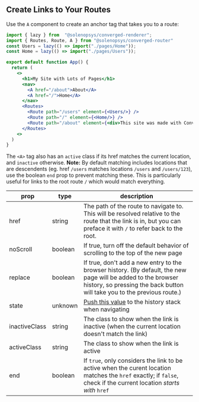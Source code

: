 
## Create Links to Your Routes

Use the `A` component to create an anchor tag that takes you to a route:

```jsx
import { lazy } from  "@solenopsys/converged-renderer";
import { Routes, Route, A } from "@solenopsys/converged-router"
const Users = lazy(() => import("./pages/Home"));
const Home = lazy(() => import("./pages/Users"));

export default function App() {
  return (
    <>
      <h1>My Site with Lots of Pages</h1>
      <nav>
        <A href="/about">About</A>
        <A href="/">Home</A>
      </nav>
      <Routes>
        <Route path="/users" element={<Users/>} />
        <Route path="/" element={<Home/>} />
        <Route path="/about" element={<div>This site was made with Converged-Renderer</div>} />
      </Routes>
    <>
  )
}
```

The `<A>` tag also has an `active` class if its href matches the current location, and `inactive` otherwise. **Note:** By default matching includes locations that are descendents (eg. href `/users` matches locations `/users` and `/users/123`), use the boolean `end` prop to prevent matching these. This is particularly useful for links to the root route `/` which would match everything.

| prop     | type    | description                                                                                                                                                                              |
|----------|---------|------------------------------------------------------------------------------------------------------------------------------------------------------------------------------------------|
| href     | string  | The path of the route to navigate to. This will be resolved relative to the route that the link is in, but you can preface it with `/` to refer back to the root.                                                                                                                                                    |
| noScroll | boolean | If true, turn off the default behavior of scrolling to the top of the new page                                                                                                           |
| replace  | boolean | If true, don't add a new entry to the browser history. (By default, the new page will be added to the browser history, so pressing the back button will take you to the previous route.) |
| state    | unknown | [Push this value](https://developer.mozilla.org/en-US/docs/Web/API/History/pushState) to the history stack when navigating  |
| inactiveClass | string  | The class to show when the link is inactive (when the current location doesn't match the link) |
| activeClass | string | The class to show when the link is active                                                                                                        |
| end  | boolean | If `true`, only considers the link to be active when the curent location matches the `href` exactly; if `false`, check if the current location _starts with_ `href` |


